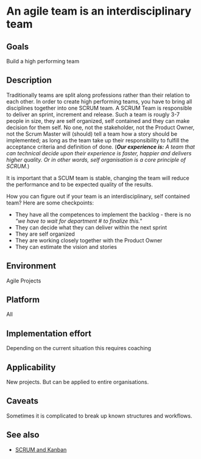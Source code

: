 # An agile team is an interdisciplinary team

## Goals

Build a high performing team

## Description

Traditionally teams are split along professions rather than their relation to each other. In order to create high performing teams, you have to bring all disciplines together into one SCRUM team. A SCRUM Team is responsible to deliver an sprint, increment and release. Such a team is rougly 3-7 people in size, they are self organized, self contained and they can make decision for them self. No one, not the stakeholder, not the Product Owner, not the Scrum Master will (should) tell a team how a story should be implemented; as long as the team take up their responsibility to fulfill the acceptance criteria and definition of done. (***Our experience is:** A team that can technical decide upon their experience is faster, happier and delivers higher quality. Or in other words, self organisation is a core principle of SCRUM.*)

It is important that a SCUM team is stable, changing the team will reduce the performance and to be expected quality of the results. 

How you can figure out if your team is an interdisciplinary, self contained team? Here are some checkpoints:

- They have all the competences to implement the backlog - there is no *"we have to wait for department # to finalize this."*
- They can decide what they can deliver within the next sprint
- They are self organized
- They are working closely together with the Product Owner
- They can estimate the vision and stories


## Environment

Agile Projects

## Platform

All

## Implementation effort

Depending on the current situation this requires coaching

## Applicability

New projects. But can be applied to entire organisations.

## Caveats

Sometimes it is complicated to break up known structures and workflows.

## See also

- [SCRUM and Kanban](https://toolbox.basyskom.com/22)
